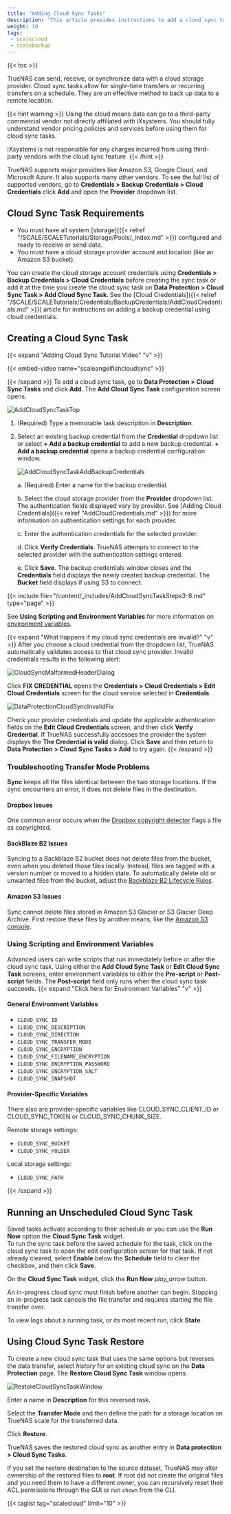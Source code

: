 ```yaml
---
title: "Adding Cloud Sync Tasks"
description: "This article provides instructions to add a cloud sync task, configure environment variables, run an unscheduled sync task, create a copy of a task with a reversed transfer mode, and troubleshoot common issues with some cloud storage providers."
weight: 10
tags:
 - scalecloud
 - scalebackup
---
```


{{< toc >}}

TrueNAS can send, receive, or synchronize data with a cloud storage provider. 
Cloud sync tasks allow for single-time transfers or recurring transfers on a schedule. They are an effective method to back up data to a remote location.

{{< hint warning >}}
Using the cloud means data can go to a third-party commercial vendor not directly affiliated with iXsystems. You should fully understand vendor pricing policies and services before using them for cloud sync tasks.

iXsystems is not responsible for any charges incurred from using third-party vendors with the cloud sync feature.
{{< /hint >}}

TrueNAS supports major providers like Amazon S3, Google Cloud, and Microsoft Azure. It also supports many other vendors. To see the full list of supported vendors, go to **Credentials > Backup Credentials > Cloud Credentials** click **Add** and open the **Provider** dropdown list.

## Cloud Sync Task Requirements

* You must have all system [storage]({{< relref "/SCALE/SCALETutorials/Storage/Pools/_index.md" >}}) configured and ready to receive or send data.
* You must have a cloud storage provider account and location (like an Amazon S3 bucket).

You can create the cloud storage account credentials using **Credentials > Backup Credentials > Cloud Credentials** before creating the sync task or add it at the time you create the cloud sync task on **Data Protection > Cloud Sync Task > Add Cloud Sync Task**. See the [Cloud Credentials]({{< relref "/SCALE/SCALETutorials/Credentials/BackupCredentials/AddCloudCredentials.md" >}}) article for instructions on adding a backup credential using cloud credentials.

## Creating a Cloud Sync Task
{{< expand "Adding Cloud Sync Tutorial Video" "v" >}}

{{< embed-video name="scaleangelfishcloudsync" >}}

{{< /expand >}}
To add a cloud sync task, go to **Data Protection > Cloud Sync Tasks** and click **Add**. The **Add Cloud Sync Task** configuration screen opens.

![AddCloudSyncTaskTop](/images/SCALE/22.02/AddCloudSyncTaskTop.png "Adding a Cloud Sync Task")

1. (Required) Type a memorable task description in **Description**. 

2. Select an existing backup credential from the **Credential** dropdown list or select **+ Add a backup credential** to add a new backup credential. 
   **+ Add a backup credential** opens a backup credential configuration window.

   ![AddCloudSyncTaskAddBackupCredentials](/images/SCALE/22.02/AddCloudSyncTaskAddBackupCredentials.png "Adding a Backup Credential Window")

   a. (Required) Enter a name for the backup credential.

   b. Select the cloud storage provider from the **Provider** dropdown list. The authentication fields displayed vary by provider.
      See [Adding Cloud Credentials]({{< relref "AddCloudCredentials.md" >}}) for more information on authentication settings for each provider.
    
    c. Enter the authentication credentials for the selected provider.

    d. Click **Verify Credentials**. TrueNAS attempts to connect to the selected provider with the authentication settings entered.

    e. Click **Save**. The backup credentials window closes and the **Credentials** field displays the newly created backup credential.
       The **Bucket** field displays if using S3 to connect. 

{{< include file="/content/_includes/AddCloudSyncTaskSteps3-8.md" type="page" >}}

See **Using Scripting and Environment Variables** for more information on [environment variables](#using-scripting-and-environment-variables).

{{< expand "What happens if my cloud sync credentials are invalid?" "v" >}}
After you choose a cloud credential from the dropdown list, TrueNAS automatically validates access to that cloud sync provider. 
Invalid credentials results in the following alert: 

![CloudSyncMalformedHeaderDialog](/images/SCALE/22.02/CloudSyncMalformedHeaderDialog.png "Invalid Credentials Alert")

Click **FIX CREDENTIAL** opens the **Credentials > Cloud Credentials > Edit Cloud Credentials** screen for the cloud service selected in **Credentials**.  

![DataProtectionCloudSyncInvalidFix](/images/SCALE/DataProtectionCloudSyncInvalidFix.png "Name and Provider View")

Check your provider credentials and update the applicable authentication fields on the **Edit Cloud Credentials** screen, and then click **Verify Credential**. 
If TrueNAS successfully accesses the provider the system displays the **The Credential is valid** dialog. 
Click **Save** and then return to **Data Protection > Cloud Sync Tasks > Add** to try again.
{{< /expand >}}

### Troubleshooting Transfer Mode Problems
**Sync** keeps all the files identical between the two storage locations. 
If the sync encounters an error, it does not delete files in the destination.

#### Dropbox Issues
One common error occurs when the [Dropbox copyright detector](https://techcrunch.com/2014/03/30/how-dropbox-knows-when-youre-sharing-copyrighted-stuff-without-actually-looking-at-your-stuff/) flags a file as copyrighted.

#### BackBlaze B2 Issues
Syncing to a Backblaze B2 bucket does not delete files from the bucket, even when you deleted those files locally. 
Instead, files are tagged with a version number or moved to a hidden state. 
To automatically delete old or unwanted files from the bucket, adjust the [Backblaze B2 Lifecycle Rules](https://www.backblaze.com/blog/backblaze-b2-lifecycle-rules/).

#### Amazon S3 Issues
Sync cannot delete files stored in Amazon S3 Glacier or S3 Glacier Deep Archive. 
First restore these files by another means, like the [Amazon S3 console](https://docs.aws.amazon.com/AmazonS3/latest/user-guide/restore-archived-objects.html).

### Using Scripting and Environment Variables

Advanced users can write scripts that run immediately before or after the cloud sync task. 
Using either the **Add Cloud Sync Task** or **Edit Cloud Sync Task** screens, enter environment variables to either the **Pre-script** or **Post-script** fields.
The **Post-script** field only runs when the cloud sync task succeeds. 
{{< expand "Click here for Environment Variables" "v" >}}

#### General Environment Variables

* `CLOUD_SYNC_ID`
* `CLOUD_SYNC_DESCRIPTION`
* `CLOUD_SYNC_DIRECTION`
* `CLOUD_SYNC_TRANSFER_MODE`
* `CLOUD_SYNC_ENCRYPTION`
* `CLOUD_SYNC_FILENAME_ENCRYPTION`
* `CLOUD_SYNC_ENCRYPTION_PASSWORD`
* `CLOUD_SYNC_ENCRYPTION_SALT`
* `CLOUD_SYNC_SNAPSHOT`

#### Provider-Specific Variables
There also are provider-specific variables like CLOUD_SYNC_CLIENT_ID or CLOUD_SYNC_TOKEN or CLOUD_SYNC_CHUNK_SIZE.

Remote storage settings:
* `CLOUD_SYNC_BUCKET`
* `CLOUD_SYNC_FOLDER`

Local storage settings:
* `CLOUD_SYNC_PATH`

{{< /expand >}}

## Running an Unscheduled Cloud Sync Task 

Saved tasks activate according to their schedule or you can use the **Run Now** option the **Cloud Sync Task** widget.  
To run the sync task before the saved schedule for the task, click on the cloud sync task to open the edit configuration screen for that task. 
If not already cleared, select **Enable** below the **Schedule** field to clear the checkbox, and then click **Save**.

On the **Cloud Sync Task** widget, click the **Run Now** <i class="material-icons" aria-hidden="true" title="Run Now">play_arrow</i> button.

An in-progress cloud sync must finish before another can begin. 
Stopping an in-progress task cancels the file transfer and requires starting the file transfer over.

To view logs about a running task, or its most recent run, click **State**.

## Using Cloud Sync Task Restore

To create a new cloud sync task that uses the same options but reverses the data transfer, select <i class="material-icons" aria-hidden="true" title="Restore">history</i> for an existing cloud sync on the **Data Protection** page. The **Restore Cloud Sync Task** window opens.

![RestoreCloudSyncTaskWindow](/images/SCALE/22.02/RestoreCloudSyncTaskWindow.png "Cloud Sync Restore")

Enter a name in **Description** for this reversed task.

Select the **Transfer Mode** and then define the path for a storage location on TrueNAS scale for the transferred data.

Click **Restore**.

TrueNAS saves the restored cloud sync as another entry in **Data protection > Cloud Sync Tasks**.

If you set the restore destination to the source dataset, TrueNAS may alter ownership of the restored files to **root**. If root did not create the original files and you need them to have a different owner, you can recursively reset their ACL permissions through the GUI or run `chown` from the CLI.

{{< taglist tag="scalecloud" limit="10" >}}
